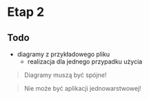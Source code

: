 # Etap 2



## Todo

- diagramy z przykładowego pliku
    - realizacja dla jednego przypadku użycia

> Diagramy muszą być spójne!

> Nie może być aplikacji jednowarstwowej!

